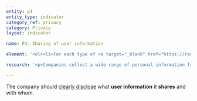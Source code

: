 ```yaml
---
entity: p4
entity_type: indicator
category_ref: privacy
category: Privacy
layout: indicator

name: P4. Sharing of user information

element: '<ol><li>For each type of <a target="_blank" href="https://rankingdigitalrights.org/2018-indicators/#userinformation">user information</a> the company collects, does the company <a target="_blank" href="https://rankingdigitalrights.org/2018-indicators/#clearlydisclose">clearly disclose</a> whether it shares that user information?</li><li>For each type of <a target="_blank" href="https://rankingdigitalrights.org/2018-indicators/#userinformation">user information</a> the company shares, does the company <a target="_blank" href="https://rankingdigitalrights.org/2018-indicators/#clearlydisclose">clearly disclose</a> the types of <a target="_blank" href="https://rankingdigitalrights.org/2018-indicators/#thirdparty">third parties</a> with which it shares that user information?</li><li>Does the company <a target="_blank" href="https://rankingdigitalrights.org/2018-indicators/#clearlydisclose">clearly disclose</a> that it may share user information with government(s) or legal authorities?</li><li>For each type of <a target="_blank" href="https://rankingdigitalrights.org/2018-indicators/#userinformation">user information</a> the company shares, does the company <a target="_blank" href="https://rankingdigitalrights.org/2018-indicators/#clearlydisclose">clearly disclose</a> the names of all <a target="_blank" href="https://rankingdigitalrights.org/2018-indicators/#thirdparty">third parties</a> with which it shares user information?</li><li>(For <a target="_blank" href="https://rankingdigitalrights.org/2018-indicators/#mobile">mobile ecosystems</a>): Does the company <a target="_blank" href="https://rankingdigitalrights.org/2018-indicators/#clearlydisclose">clearly disclose</a> that it evaluates whether the <a target="_blank" href="https://rankingdigitalrights.org/2018-indicators/#privacypolicy">privacy policies</a> of third-party <a target="_blank" href="https://rankingdigitalrights.org/2018-indicators/#app">apps</a> made available through its <a target="_blank" href="https://rankingdigitalrights.org/2018-indicators/#appstore">app store</a> disclose what user information the apps share?</li><li>(For <a target="_blank" href="https://rankingdigitalrights.org/2018-indicators/#mobile">mobile ecosystems</a>): Does the company <a target="_blank" href="https://rankingdigitalrights.org/2018-indicators/#clearlydisclose">clearly disclose</a> that it evaluates whether the <a target="_blank" href="https://rankingdigitalrights.org/2018-indicators/#privacypolicy">privacy policies</a> of third-party<a target="_blank" href="https://rankingdigitalrights.org/2018-indicators/#app"> apps</a> made available through its <a target="_blank" href="https://rankingdigitalrights.org/2018-indicators/#appstore">app store</a> disclose the types of third parties with whom they share user information?</li></ol>'

research: '<p>Companies collect a wide range of personal information from users—from personal details and account profiles to a user’s activities and location. Companies also often share this information with third parties, such as advertisers, governments, and legal authorities. We expect companies to clearly disclose what user information (as RDR defines it) they share and with whom. Company disclosure should specify if it shares user information with governments and with commercial entities. For mobile ecosystems, we expect the company to clearly disclose whether the privacy policies of the apps that are available in its app store specify what user information the apps share with third parties.</p><p>In some cases, laws or regulations may require companies to share certain information or might prohibit or discourage the company from disclosing what user information they share. Researchers will document situations where this is the case, but a company will still lose points if it fails to meet all elements. This represents a situation where the law causes companies to be uncompetitive, and we encourage companies to advocate for laws that enable them to fully respect users’ rights to freedom of expression and privacy.</p><p><b>Potential sources:</b></p><ul><li>Company privacy policy</li><li>Company policies related to sharing data, interaction with third parties</li></ul>'

---
```

The company should <a target="_blank" href="https://rankingdigitalrights.org/2018-indicators/#clearlydisclose">clearly disclose</a> what <b>user information</b> it <b>shares</b> and with whom.